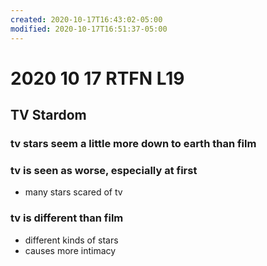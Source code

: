 ```yaml
---
created: 2020-10-17T16:43:02-05:00
modified: 2020-10-17T16:51:37-05:00
---
```


# 2020 10 17 RTFN L19

## TV Stardom

### tv stars seem a little more down to earth than film

### tv is seen as worse, especially at first
- many stars scared of tv

### tv is different than film
- different kinds of stars
- causes more intimacy